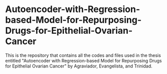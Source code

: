 # Autoencoder-with-Regression-based-Model-for-Repurposing-Drugs-for-Epithelial-Ovarian-Cancer
This is the repository that contains all the codes and files used in the thesis entitled "Autoencoder with Regression-based Model for Repurposing Drugs for Epithelial Ovarian Cancer" by Agraviador, Evangelista, and Trinidad.
